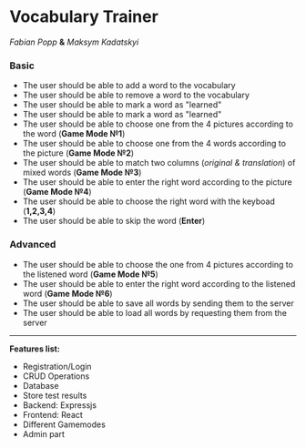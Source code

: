 # Vocabulary Trainer

*Fabian Popp*  **&** *Maksym Kadatskyi* 

### Basic

- The user should be able to add a word to the vocabulary
- The user should be able to remove a word to the vocabulary
- The user should be able to mark a word as "learned"
- The user should be able to mark a word as "learned"
- The user should be able to choose one from the 4 pictures according to the word (**Game Mode №1**)
- The user should be able to choose one from the 4 words according to the picture (**Game Mode №2**)
- The user should be able to match two columns (*original & translation*) of mixed words (**Game Mode №3**)
- The user should be able to enter the right word according to the picture (**Game Mode №4**)
- The user should be able to choose the right word with the keyboad (**1,2,3,4**)
- The user should be able to skip the word (**Enter**)

### Advanced

- The user should be able to choose the one from 4 pictures according to the listened word (**Game Mode №5**)
- The user should be able to enter the right word according to the listened word (**Game Mode №6**)
- The user should be able to save all words by sending them to the server
- The user should be able to load all words by requesting them from the server
 

***


**Features list:**
- Registration/Login
- CRUD Operations
- Database
- Store test results
- Backend: Expressjs
- Frontend: React
- Different Gamemodes
- Admin part